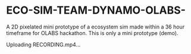 # ECO-SIM-TEAM-DYNAMO-OLABS-
A 2D pixelated mini prototype of a ecosystem sim made within a 36 hour timeframe for OLABS hackathon.
This is only a mini prototype (demo).


Uploading RECORDING.mp4…

